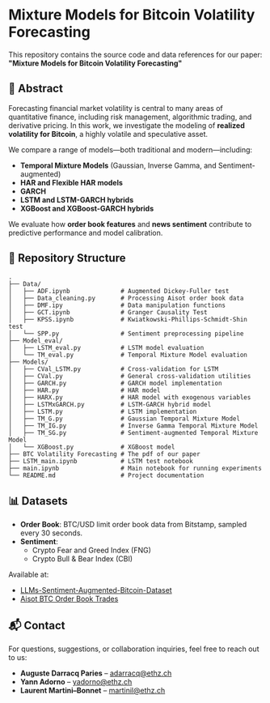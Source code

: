 # Mixture Models for Bitcoin Volatility Forecasting

This repository contains the source code and data references for our paper: **"Mixture Models for Bitcoin Volatility Forecasting"**

## 🧠 Abstract

Forecasting financial market volatility is central to many areas of quantitative finance, including risk management, algorithmic trading, and derivative pricing. In this work, we investigate the modeling of **realized volatility for Bitcoin**, a highly volatile and speculative asset.

We compare a range of models—both traditional and modern—including:

- **Temporal Mixture Models** (Gaussian, Inverse Gamma, and Sentiment-augmented)
-  **HAR and Flexible HAR models**
-   **GARCH**
- **LSTM and LSTM-GARCH hybrids**
- **XGBoost and XGBoost-GARCH hybrids**

We evaluate how **order book features** and **news sentiment** contribute to predictive performance and model calibration.

## 📂 Repository Structure

```
.
├── Data/
│   ├── ADF.ipynb              # Augmented Dickey-Fuller test
│   ├── Data_cleaning.py       # Processing Aisot order book data
│   ├── DMF.ipy                # Data manipulation functions
│   ├── GCT.ipynb              # Granger Causality Test
│   ├── KPSS.ipynb             # Kwiatkowski-Phillips-Schmidt-Shin test
│   └── SPP.py                 # Sentiment preprocessing pipeline
├── Model_eval/
│   ├── LSTM_eval.py           # LSTM model evaluation
│   └── TM_eval.py             # Temporal Mixture Model evaluation
├── Models/
│   ├── CVal_LSTM.py           # Cross-validation for LSTM
│   ├── CVal.py                # General cross-validation utilities
│   ├── GARCH.py               # GARCH model implementation
│   ├── HAR.py                 # HAR model
│   ├── HARX.py                # HAR model with exogenous variables
│   ├── LSTMxGARCH.py          # LSTM-GARCH hybrid model
│   ├── LSTM.py                # LSTM implementation
│   ├── TM_G.py                # Gaussian Temporal Mixture Model
│   ├── TM_IG.py               # Inverse Gamma Temporal Mixture Model
│   ├── TM_SG.py               # Sentiment-augmented Temporal Mixture Model
│   └── XGBoost.py             # XGBoost model
├── BTC Volatility Forecasting # The pdf of our paper
├── LSTM_main.ipynb            # LSTM test notebook
├── main.ipynb                 # Main notebook for running experiments
└── README.md                  # Project documentation
```


## 📊 Datasets

- **Order Book**: BTC/USD limit order book data from Bitstamp, sampled every 30 seconds.
- **Sentiment**: 
  - Crypto Fear and Greed Index (FNG)
  - Crypto Bull & Bear Index (CBI)

Available at:
- [LLMs-Sentiment-Augmented-Bitcoin-Dataset](https://huggingface.co/datasets/danilocorsi/LLMs-Sentiment-Augmented-Bitcoin-Dataset)
- [Aisot BTC Order Book Trades](https://huggingface.co/datasets/AisotTechnologies/aisot_btc_lob_trades)
## 📬 Contact

For questions, suggestions, or collaboration inquiries, feel free to reach out to us:

- **Auguste Darracq Paries** – [adarracq@ethz.ch](mailto:adarracq@ethz.ch)
- **Yann Adorno** – [yadorno@ethz.ch](mailto:yadorno@ethz.ch)
- **Laurent Martini–Bonnet** – [martinil@ethz.ch](mailto:martinil@ethz.ch)
